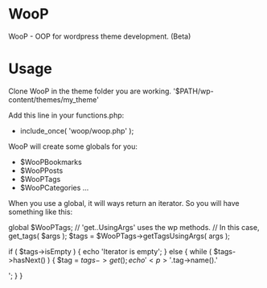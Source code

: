 WooP
====

WooP - OOP for wordpress theme development. (Beta)

# Usage

Clone WooP in the theme folder you are working. '$PATH/wp-content/themes/my_theme'

Add this line in your functions.php:
- include_once( 'woop/woop.php' );

WooP will create some globals for you:

- $WooPBookmarks
- $WooPPosts
- $WooPTags
- $WooPCategories
...

When you use a global, it will ways return an iterator. So you will have something like this:

global $WooPTags;
// 'get..UsingArgs' uses the wp methods. 
// In this case, get_tags( $args ); 
$tags = $WooPTags->getTagsUsingArgs( args );
 	

if ( $tags->isEmpty ) {
	echo 'Iterator is empty';
} else {
	while ( $tags->hasNext() ) {
		$tag = $tags->get();
		echo '<p>'.$tag->name().'</p>';
	}
}
